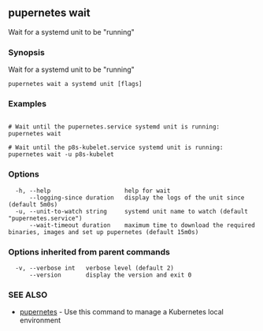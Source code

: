 ## pupernetes wait

Wait for a systemd unit to be "running"

### Synopsis

Wait for a systemd unit to be "running"

```
pupernetes wait a systemd unit [flags]
```

### Examples

```

# Wait until the pupernetes.service systemd unit is running:
pupernetes wait

# Wait until the p8s-kubelet.service systemd unit is running:
pupernetes wait -u p8s-kubelet

```

### Options

```
  -h, --help                     help for wait
      --logging-since duration   display the logs of the unit since (default 5m0s)
  -u, --unit-to-watch string     systemd unit name to watch (default "pupernetes.service")
      --wait-timeout duration    maximum time to download the required binaries, images and set up pupernetes (default 15m0s)
```

### Options inherited from parent commands

```
  -v, --verbose int   verbose level (default 2)
      --version       display the version and exit 0
```

### SEE ALSO

* [pupernetes](pupernetes.md)	 - Use this command to manage a Kubernetes local environment

